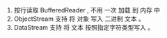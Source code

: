 1. 按行读取  BufferedReader ,  不用 一次 加载 到 内存 中 
2. ObjectStream  支持 将 对象 写入 二进制 文本 。
3. DataStream 支持 将 文本 按照指定字符类型写入 。 